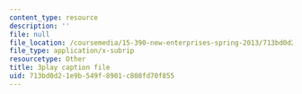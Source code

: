 ```yaml
---
content_type: resource
description: ''
file: null
file_location: /coursemedia/15-390-new-enterprises-spring-2013/713bd0d21e9b549f8901c808fd70f855_NExvTgq5IM4.vtt
file_type: application/x-subrip
resourcetype: Other
title: 3play caption file
uid: 713bd0d2-1e9b-549f-8901-c808fd70f855
---
```

